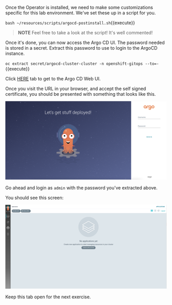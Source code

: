 Once the Operator is installed, we need to make some customizations
specific for this lab environment. We've set these up in a script
for you.

`bash ~/resources/scripts/argocd-postinstall.sh`{{execute}}

> **NOTE** Feel free to take a look at the script! It's well commented!

Once it's done, you can now access the Argo CD UI. The password needed
is stored in a secret. Extract this password to use to login to the
ArgoCD instance.

`oc extract secret/argocd-cluster-cluster -n openshift-gitops --to=-`{{execute}}

Click [HERE](https://argocd-cluster-server-openshift-gitops.[[HOST_SUBDOMAIN]]-80-[[KATACODA_HOST]].environments.katacoda.com) tab to get to the Argo CD Web UI.

Once you visit the URL in your browser, and accept the self signed
certificate, you should be presented with something that looks like this.


![ArgoCD Login](../../assets/gitops/argocd-login.png)


Go ahead and login as `admin` with the password you've extracted above.

You should see this screen:

![ArgoCD](../../assets/gitops/argocd.png)

Keep this tab open for the next exercise.